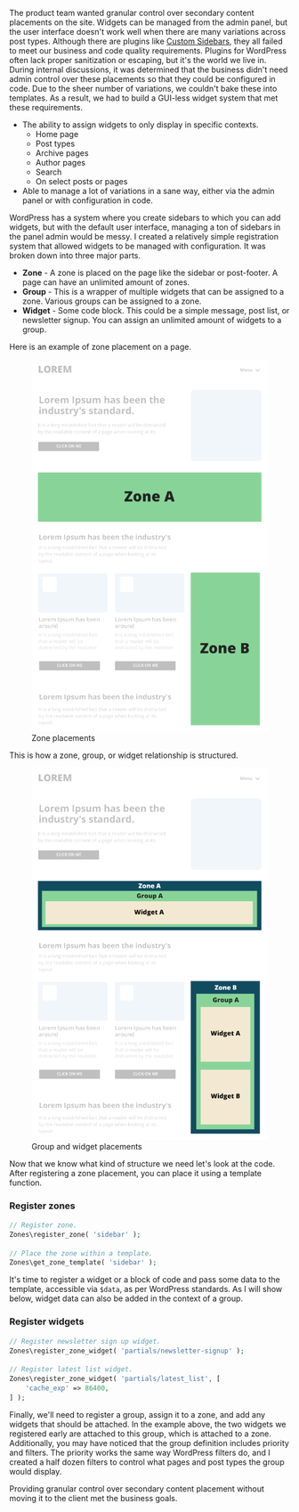 The product team wanted granular control over secondary content placements on the site. Widgets can be managed from the admin panel, but the user interface doesn't work well when there are many variations across post types. Although there are plugins like [Custom Sidebars](https://wordpress.org/plugins/custom-sidebars/), they all failed to meet our business and code quality requirements. Plugins for WordPress often lack proper sanitization or escaping, but it's the world we live in. During internal discussions, it was determined that the business didn't need admin control over these placements so that they could be configured in code. Due to the sheer number of variations, we couldn't bake these into templates. As a result, we had to build a GUI-less widget system that met these requirements.

- The ability to assign widgets to only display in specific contexts.
    - Home page
    - Post types
    - Archive pages
    - Author pages
    - Search
    - On select posts or pages
- Able to manage a lot of variations in a sane way, either via the admin panel or with configuration in code.

WordPress has a system where you create sidebars to which you can add widgets, but with the default user interface, managing a ton of sidebars in the panel admin would be messy. I created a relatively simple registration system that allowed widgets to be managed with configuration. It was broken down into three major parts.

- **Zone** - A zone is placed on the page like the sidebar or post-footer. A page can have an unlimited amount of zones.
- **Group** - This is a wrapper of multiple widgets that can be assigned to a zone. Various groups can be assigned to a zone.
- **Widget** - Some code block. This could be a simple message, post list, or newsletter signup. You can assign an unlimited amount of widgets to a group.

Here is an example of zone placement on a page.

<figure class="image-figure image-border--thin">
	<img
		src="/assets/images/project/wordpress-zones-and-widgets-as-code/wordpress-zones-and-widgets-as-code--diagram-1.png?placeholder=true%26injectPlaceholder=true%26placeholderSize=500"
		data-src="/assets/images/project/wordpress-zones-and-widgets-as-code/wordpress-zones-and-widgets-as-code--diagram-1.png?size=972" 
		alt="Zone placements"
		data-lazy-load>
	<figcaption>Zone placements</figcaption>
</figure>

This is how a zone, group, or widget relationship is structured.

<figure class="image-figure image-border--thin">
	<img
		src="/assets/images/project/wordpress-zones-and-widgets-as-code/wordpress-zones-and-widgets-as-code--diagram-2.png?placeholder=true%26injectPlaceholder=true%26placeholderSize=500"
		data-src="/assets/images/project/wordpress-zones-and-widgets-as-code/wordpress-zones-and-widgets-as-code--diagram-2.png?size=972" 
		alt="Group and widget placements"
		data-lazy-load>
	<figcaption>Group and widget placements</figcaption>
</figure>

Now that we know what kind of structure we need let's look at the code. After registering a zone placement, you can place it using a template function.

<h3 class="code-block-notation">Register zones</h3>

```php
// Register zone.
Zones\register_zone( 'sidebar' );

// Place the zone within a template.
Zones\get_zone_template( 'sidebar' );
```

It's time to register a widget or a block of code and pass some data to the template, accessible via `$data`, as per WordPress standards. As I will show below, widget data can also be added in the context of a group. 

<h3 class="code-block-notation">Register widgets</h3>

```php
// Register newsletter sign up widget.
Zones\register_zone_widget( 'partials/newsletter-signup' );

// Register latest list widget.
Zones\register_zone_widget( 'partials/latest_list', [
    'cache_exp' => 86400,
] );

```

Finally, we'll need to register a group, assign it to a zone, and add any widgets that should be attached. In the example above, the two widgets we registered early are attached to this group, which is attached to a zone. Additionally, you may have noticed that the group definition includes priority and filters. The priority works the same way WordPress filters do, and I created a half dozen filters to control what pages and post types the group would display.

Providing granular control over secondary content placement without moving it to the client met the business goals.
